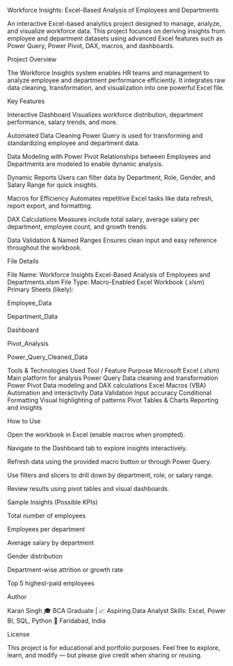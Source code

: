 Workforce Insights: Excel-Based Analysis of Employees and Departments

An interactive Excel-based analytics project designed to manage, analyze, and visualize workforce data.
This project focuses on deriving insights from employee and department datasets using advanced Excel features such as Power Query, Power Pivot, DAX, macros, and dashboards.

Project Overview

The Workforce Insights system enables HR teams and management to analyze employee and department performance efficiently.
It integrates raw data cleaning, transformation, and visualization into one powerful Excel file.

Key Features

Interactive Dashboard
Visualizes workforce distribution, department performance, salary trends, and more.

Automated Data Cleaning
Power Query is used for transforming and standardizing employee and department data.

Data Modeling with Power Pivot
Relationships between Employees and Departments are modeled to enable dynamic analysis.

Dynamic Reports
Users can filter data by Department, Role, Gender, and Salary Range for quick insights.

Macros for Efficiency
Automates repetitive Excel tasks like data refresh, report export, and formatting.

DAX Calculations
Measures include total salary, average salary per department, employee count, and growth trends.

Data Validation & Named Ranges
Ensures clean input and easy reference throughout the workbook.

File Details

File Name: Workforce Insights Excel-Based Analysis of Employees and Departments.xlsm
File Type: Macro-Enabled Excel Workbook (.xlsm)
Primary Sheets (likely):

Employee_Data

Department_Data

Dashboard

Pivot_Analysis

Power_Query_Cleaned_Data

Tools & Technologies Used
Tool / Feature	Purpose
Microsoft Excel (.xlsm)	Main platform for analysis
Power Query	Data cleaning and transformation
Power Pivot	Data modeling and DAX calculations
Excel Macros (VBA)	Automation and interactivity
Data Validation	Input accuracy
Conditional Formatting	Visual highlighting of patterns
Pivot Tables & Charts	Reporting and insights

How to Use

Open the workbook in Excel (enable macros when prompted).

Navigate to the Dashboard tab to explore insights interactively.

Refresh data using the provided macro button or through Power Query.

Use filters and slicers to drill down by department, role, or salary range.

Review results using pivot tables and visual dashboards.

Sample Insights (Possible KPIs)

Total number of employees

Employees per department

Average salary by department

Gender distribution

Department-wise attrition or growth rate

Top 5 highest-paid employees

Author

Karan Singh
🎓 BCA Graduate | 📈 Aspiring Data Analyst
Skills: Excel, Power BI, SQL, Python
📍 Faridabad, India

License

This project is for educational and portfolio purposes.
Feel free to explore, learn, and modify — but please give credit when sharing or reusing.
